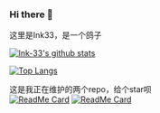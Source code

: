 ### Hi there 👋
这里是Ink33，是一个鸽子

[![Ink-33's github stats](https://github-readme-stats.vercel.app/api?username=Ink-33&show_icons=true)](https://github.com/anuraghazra/github-readme-stats)  

[![Top Langs](https://github-readme-stats.vercel.app/api/top-langs/?username=Ink-33)](https://github.com/anuraghazra/github-readme-stats)  

这是我正在维护的两个repo，给个star呗  
[![ReadMe Card](https://github-readme-stats.vercel.app/api/pin/?username=Ink-33&repo=SMLKBOT)](https://github.com/anuraghazra/github-readme-stats)  [![ReadMe Card](https://github-readme-stats.vercel.app/api/pin/?username=Ink-33&repo=go-heweather)](https://github.com/anuraghazra/github-readme-stats)
